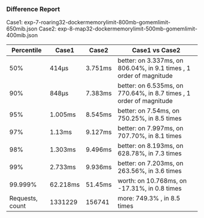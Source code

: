 ### Difference Report
Case1: exp-7-roaring32-dockermemorylimit-800mb-gomemlimit-650mib.json
Case2: exp-8-map32-dockermemorylimit-500mb-gomemlimit-400mib.json

|Percentile|Case1|Case2|Case1 vs Case2|
|---|---|---|---|
|50%|414µs|3.751ms|better: on 3.337ms, on 806.04%, in 9.1 times , 1 order of magnitude|
|90%|848µs|7.383ms|better: on 6.535ms, on 770.64%, in 8.7 times , 1 order of magnitude|
|95%|1.005ms|8.545ms|better: on 7.54ms, on 750.25%, in 8.5 times |
|97%|1.13ms|9.127ms|better: on 7.997ms, on 707.70%, in 8.1 times |
|98%|1.303ms|9.496ms|better: on 8.193ms, on 628.78%, in 7.3 times |
|99%|2.733ms|9.936ms|better: on 7.203ms, on 263.56%, in 3.6 times |
|99.999%|62.218ms|51.45ms|worth: on 10.768ms, on -17.31%, in 0.8 times |
|Requests, count|1331229|156741|more: 749.3% , in 8.5 times |

